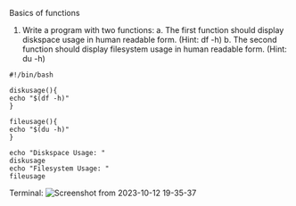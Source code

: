 Basics of functions

1) Write a program with two functions: 
   a. The first function should display diskspace usage in human readable form.
      (Hint: df -h)
   b. The second function should display filesystem usage in human readable form.
      (Hint: du -h)
   
```
#!/bin/bash

diskusage(){
echo "$(df -h)"
}

fileusage(){
echo "$(du -h)"
}

echo "Diskspace Usage: "
diskusage
echo "Filesystem Usage: "
fileusage
```

Terminal:
![Screenshot from 2023-10-12 19-35-37](https://github.com/Sharath15eUR/YuvaAdhithyanG/assets/76591922/1751f96a-540f-453f-85da-2231bb373e89)


